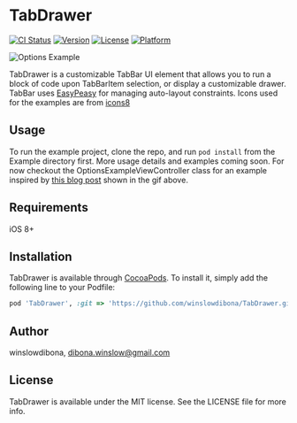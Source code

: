 # TabDrawer

[![CI Status](http://img.shields.io/travis/winslowdibona/TabDrawer.svg?style=flat)](https://travis-ci.org/winslowdibona/TabDrawer)
[![Version](https://img.shields.io/cocoapods/v/TabDrawer.svg?style=flat)](http://cocoapods.org/pods/TabDrawer)
[![License](https://img.shields.io/cocoapods/l/TabDrawer.svg?style=flat)](http://cocoapods.org/pods/TabDrawer)
[![Platform](https://img.shields.io/cocoapods/p/TabDrawer.svg?style=flat)](http://cocoapods.org/pods/TabDrawer)

![Options Example](https://github.com/winslowdibona/TabDrawer/blob/master/options_example.gif)


TabDrawer is a customizable TabBar UI element that allows you to run a block of code upon TabBarItem selection, or display a customizable drawer. TabBar uses [EasyPeasy](https://github.com/nakiostudio/EasyPeasy) for managing auto-layout constraints. Icons used for the examples are from [icons8](https://icons8.com/)

## Usage

To run the example project, clone the repo, and run `pod install` from the Example directory first.
More usage details and examples coming soon. For now checkout the OptionsExampleViewController class for an example inspired by [this blog post](http://scottjensen.design/2016/04/designing-an-alternative-to-the-hamburger-menu/?utm_campaign=iOS%2BDev%2BWeekly&utm_medium=email&utm_source=iOS_Dev_Weekly_Issue_247) shown in the gif above.

## Requirements

iOS 8+

## Installation

TabDrawer is available through [CocoaPods](http://cocoapods.org). To install
it, simply add the following line to your Podfile:

```ruby
pod 'TabDrawer', :git => 'https://github.com/winslowdibona/TabDrawer.git' 
```

## Author

winslowdibona, dibona.winslow@gmail.com

## License

TabDrawer is available under the MIT license. See the LICENSE file for more info.
